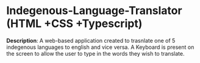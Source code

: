 # Indegenous-Language-Translator (HTML +CSS +Typescript)

**Description**: A web-based application created to trasnlate one of 5 indegenous languages to english and vice versa. A Keyboard is present on the screen to allow the user to type in the words they wish to translate.

